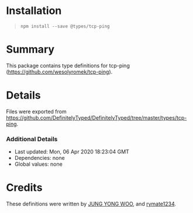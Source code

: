 # Installation
> `npm install --save @types/tcp-ping`

# Summary
This package contains type definitions for tcp-ping (https://github.com/wesolyromek/tcp-ping).

# Details
Files were exported from https://github.com/DefinitelyTyped/DefinitelyTyped/tree/master/types/tcp-ping.

### Additional Details
 * Last updated: Mon, 06 Apr 2020 18:23:04 GMT
 * Dependencies: none
 * Global values: none

# Credits
These definitions were written by [JUNG YONG WOO](https://github.com/stegano), and [rymate1234](https://github.com/rymate1234).
